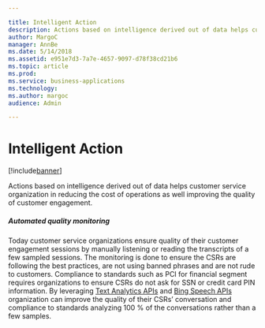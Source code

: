 ```yaml
---

title: Intelligent Action
description: Actions based on intelligence derived out of data helps customer service organization in reducing the cost of operations as well improving the quality of customer engagement.
author: MargoC
manager: AnnBe
ms.date: 5/14/2018
ms.assetid: e951e7d3-7a7e-4657-9097-d78f38cd21b6
ms.topic: article
ms.prod: 
ms.service: business-applications
ms.technology: 
ms.author: margoc
audience: Admin

---
```

#  Intelligent Action




[!include[banner](../../../../includes/banner.md)]

Actions based on intelligence derived out of data helps customer service
organization in reducing the cost of operations as well improving the quality of
customer engagement.



##### Automated quality monitoring



Today customer service organizations ensure quality of their customer engagement
sessions by manually listening or reading the transcripts of a few sampled
sessions. The monitoring is done to ensure the CSRs are following the best
practices, are not using banned phrases and are not rude to customers.
Compliance to standards such as PCI for financial segment requires organizations
to ensure CSRs do not ask for SSN or credit card PIN information. By leveraging
[Text Analytics
APIs](https://azure.microsoft.com/en-in/services/cognitive-services/text-analytics/)
and [Bing Speech
APIs](https://azure.microsoft.com/en-in/services/cognitive-services/speech/)
organization can improve the quality of their CSRs’ conversation and compliance
to standards analyzing 100 % of the conversations rather than a few samples. 
